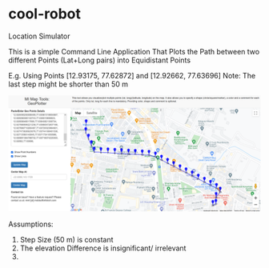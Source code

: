 # cool-robot
Location Simulator

This is a simple Command Line Application That Plots the Path between two different Points (Lat+Long pairs) into Equidistant Points

E.g. Using Points [12.93175, 77.62872] and [12.92662, 77.63696]
Note: The last step might be shorter than 50 m

![Could Not Find Path Image](example.png "Plot of Path at 50 m step")

Assumptions:
1. Step Size (50 m) is constant
2. The elevation Difference is insignificant/ irrelevant
3. 
